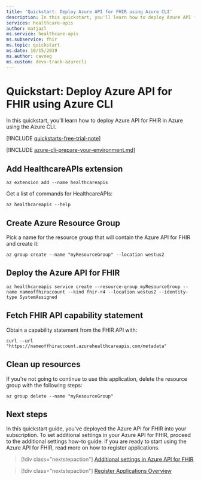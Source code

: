 ```yaml
---
title: 'Quickstart: Deploy Azure API for FHIR using Azure CLI'
description: In this quickstart, you'll learn how to deploy Azure API for FHIR in Azure using the Azure CLI.
services: healthcare-apis
author: matjazl
ms.service: healthcare-apis
ms.subservice: fhir
ms.topic: quickstart
ms.date: 10/15/2019
ms.author: cavoeg
ms.custom: devx-track-azurecli
---
```


# Quickstart: Deploy Azure API for FHIR using Azure CLI

In this quickstart, you'll learn how to deploy Azure API for FHIR in Azure using the Azure CLI.

[!INCLUDE [quickstarts-free-trial-note](../../../includes/quickstarts-free-trial-note.md)]

[!INCLUDE [azure-cli-prepare-your-environment.md](../../../includes/azure-cli-prepare-your-environment.md)]

## Add HealthcareAPIs extension

```azurecli-interactive
az extension add --name healthcareapis
```

Get a list of commands for HealthcareAPIs:

```azurecli-interactive
az healthcareapis --help
```

## Create Azure Resource Group

Pick a name for the resource group that will contain the Azure API for FHIR and create it:

```azurecli-interactive
az group create --name "myResourceGroup" --location westus2
```

## Deploy the Azure API for FHIR

```azurecli-interactive
az healthcareapis service create --resource-group myResourceGroup --name nameoffhiraccount --kind fhir-r4 --location westus2 --identity-type SystemAssigned
```

## Fetch FHIR API capability statement

Obtain a capability statement from the FHIR API with:

```azurecli-interactive
curl --url "https://nameoffhiraccount.azurehealthcareapis.com/metadata"
```

## Clean up resources

If you're not going to continue to use this application, delete the resource group with the following steps:

```azurecli-interactive
az group delete --name "myResourceGroup"
```

## Next steps

In this quickstart guide, you've deployed the Azure API for FHIR into your subscription. To set additional settings in your Azure API for FHIR, proceed to the additional settings how-to guide. If you are ready to start using the Azure API for FHIR, read more on how to register applications.

>[!div class="nextstepaction"]
>[Additional settings in Azure API for FHIR](azure-api-for-fhir-additional-settings.md)

>[!div class="nextstepaction"]
>[Register Applications Overview](fhir-app-registration.md)
